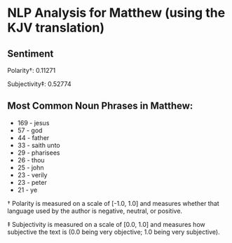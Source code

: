 # NLP Analysis for Matthew (using the KJV translation)

## Sentiment

Polarity†: 0.11271

Subjectivity‡: 0.52774

## Most Common Noun Phrases in Matthew:

 * 169	-  jesus
 * 57	-  god
 * 44	-  father
 * 33	-  saith unto
 * 29	-  pharisees
 * 26	-  thou
 * 25	-  john
 * 23	-  verily
 * 23	-  peter
 * 21	-  ye


† Polarity is measured on a scale of [-1.0, 1.0] and measures whether that language used by the author is negative, neutral, or positive.

‡ Subjectivity is measured on a scale of [0.0, 1.0] and measures how subjective the text is (0.0 being very objective; 1.0 being very subjective).